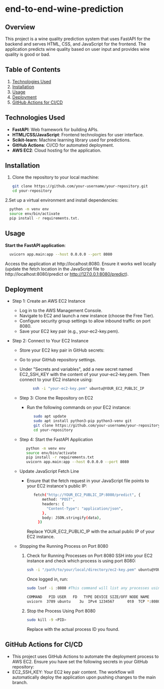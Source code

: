 # end-to-end-wine-prediction


## Overview
This project is a wine quality prediction system that uses FastAPI for the backend and serves HTML, CSS, and JavaScript for the frontend. The application predicts wine quality based on user input and provides wine quality is good or bad.

## Table of Contents
1. [Technologies Used](#technologies-used)
2. [Installation](#installation)
3. [Usage](#usage)
4. [Deployment](#deployment)
5. [GitHub Actions for CI/CD](#github-actions-for-cicd)


## Technologies Used
- **FastAPI**: Web framework for building APIs.
- **HTML/CSS/JavaScript**: Frontend technologies for user interface.
- **Scikit-learn**: Machine learning library used for predictions.
- **GitHub Actions**: CI/CD for automated deployment.
- **AWS EC2**: Cloud hosting for the application.

## Installation
1. Clone the repository to your local machine:
   ```bash
   git clone https://github.com/your-username/your-repository.git
   cd your-repository

2.Set up a virtual environment and install dependencies:
  ```bash
    python -m venv env
    source env/bin/activate
    pip install -r requirements.txt.
```


## Usage
**Start the FastAPI application**:
 ```bash
   uvicorn app.main:app --host 0.0.0.0 --port 8080
```
   Access the application at http://localhost:8080. Ensure it works well locally (update the fetch location in the JavaScript file to http://localhost:8080/predict or http://127.0.0.1:8080/predict).
   
## Deployment
   - Step 1: Create an AWS EC2 Instance
      - Log in to the AWS Management Console.
      - Navigate to EC2 and launch a new instance (choose the Free Tier).
      - Configure security group settings to allow inbound traffic on port 8080.
      - Save your EC2 key pair (e.g., your-ec2-key.pem).
        
   - Step 2: Connect to Your EC2 Instance
      - Store your EC2 key pair in GitHub secrets:
      - Go to your GitHub repository settings.
      - Under "Secrets and variables", add a new secret named EC2_SSH_KEY with the content of your your-ec2-key.pem.
         Then connect to your EC2 instance using:
           ```bash
                 ssh -i "your-ec2-key.pem" ubuntu@YOUR_EC2_PUBLIC_IP
           ```
      - Step 3: Clone the Repository on EC2
         - Run the following commands on your EC2 instance:
            ```bash
               sudo apt update
               sudo apt install python3-pip python3-venv git
               git clone https://github.com/your-username/your-repository.git
               cd your-repository
             ```
            
      - Step 4: Start the FastAPI Application
         ```bash
            python -m venv env
            source env/bin/activate
            pip install -r requirements.txt
            uvicorn app.main:app --host 0.0.0.0 --port 8080
         ```

     - Update JavaScript Fetch Line
        - Ensure that the fetch request in your JavaScript file points to your EC2 instance's public IP:
          ```bash
             fetch("http://YOUR_EC2_PUBLIC_IP:8080/predict", {
                 method: "POST",
                 headers: {
                   "Content-Type": "application/json",
                 },
                 body: JSON.stringify(data),
               })
          ```
          Replace YOUR_EC2_PUBLIC_IP with the actual public IP of your EC2 instance.
      - Stopping the Running Process on Port 8080
           1. Check for Running Processes on Port 8080
                 SSH into your EC2 instance and check which process is using port 8080:
              ```bash
              ssh -i "/path/to/your/local/directory/ec2-key.pem" ubuntu@YOUR_EC2_PUBLIC_IP
               ```
              Once logged in, run:
              ```bash
              sudo lsof -i :8080 #This command will list any processes using port 8080.
              
              COMMAND   PID USER   FD   TYPE DEVICE SIZE/OFF NODE NAME
              uvicorn  3789 ubuntu    3u  IPv4 1234567      0t0  TCP *:8080 (LISTEN)
               ```
           2. Stop the Process Using Port 8080
               ```bash
              sudo kill -9 <PID>
               ```
               Replace <PID> with the actual process ID you found.

         
## GitHub Actions for CI/CD
   - This project uses GitHub Actions to automate the deployment process to AWS EC2. Ensure you have set the following secrets in your GitHub repository:
   - EC2_SSH_KEY: Your EC2 key pair content.
The workflow will automatically deploy the application upon pushing changes to the main branch.

